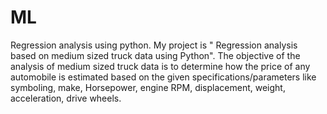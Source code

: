 # ML
Regression analysis using python.
My project is " Regression analysis based on medium sized truck data using Python".
The objective of the analysis of medium sized truck data is to determine how the price of any automobile
is estimated based on the given specifications/parameters like symboling, make, Horsepower, engine RPM,
displacement, weight, acceleration, drive wheels.
